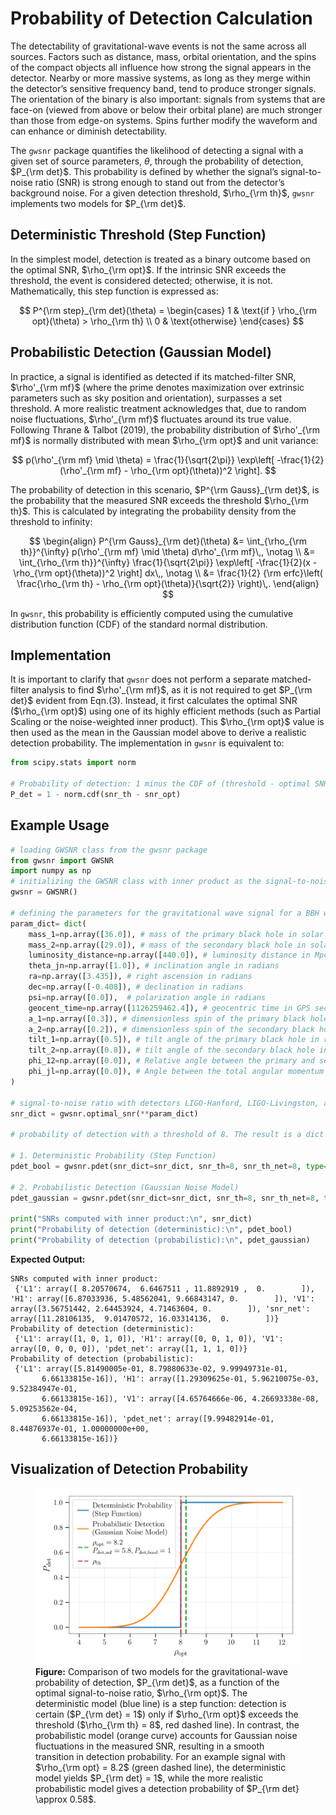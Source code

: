 # Probability of Detection Calculation

The detectability of gravitational-wave events is not the same across all sources. Factors such as distance, mass, orbital orientation, and the spins of the compact objects all influence how strong the signal appears in the detector. Nearby or more massive systems, as long as they merge within the detector’s sensitive frequency band, tend to produce stronger signals. The orientation of the binary is also important: signals from systems that are face-on (viewed from above or below their orbital plane) are much stronger than those from edge-on systems. Spins further modify the waveform and can enhance or diminish detectability.

The `gwsnr` package quantifies the likelihood of detecting a signal with a given set of source parameters, $\theta$, through the probability of detection, $P_{\rm det}$. This probability is defined by whether the signal’s signal-to-noise ratio (SNR) is strong enough to stand out from the detector’s background noise. For a given detection threshold, $\rho_{\rm th}$, `gwsnr` implements two models for $P_{\rm det}$.

## Deterministic Threshold (Step Function)

In the simplest model, detection is treated as a binary outcome based on the optimal SNR, $\rho_{\rm opt}$. If the intrinsic SNR exceeds the threshold, the event is considered detected; otherwise, it is not. Mathematically, this step function is expressed as:

$$
P^{\rm step}_{\rm det}(\theta) =
\begin{cases}
1 & \text{if } \rho_{\rm opt}(\theta) > \rho_{\rm th} \\
0 & \text{otherwise}
\end{cases}
$$


## Probabilistic Detection (Gaussian Model)

In practice, a signal is identified as detected if its matched-filter SNR, $\rho'_{\rm mf}$ (where the prime denotes maximization over extrinsic parameters such as sky position and orientation), surpasses a set threshold. A more realistic treatment acknowledges that, due to random noise fluctuations, $\rho'_{\rm mf}$ fluctuates around its true value. Following Thrane & Talbot (2019), the probability distribution of $\rho'_{\rm mf}$ is normally distributed with mean $\rho_{\rm opt}$ and unit variance:

$$
p(\rho'_{\rm mf} \mid \theta) = \frac{1}{\sqrt{2\pi}} \exp\left[ -\frac{1}{2}(\rho'_{\rm mf} - \rho_{\rm opt}(\theta))^2 \right].
$$

The probability of detection in this scenario, $P^{\rm Gauss}_{\rm det}$, is the probability that the measured SNR exceeds the threshold $\rho_{\rm th}$. This is calculated by integrating the probability density from the threshold to infinity:

$$
\begin{align}
P^{\rm Gauss}_{\rm det}(\theta) &= \int_{\rho_{\rm th}}^{\infty} p(\rho'_{\rm mf} \mid \theta) d\rho'_{\rm mf}\,, \notag \\
&= \int_{\rho_{\rm th}}^{\infty} \frac{1}{\sqrt{2\pi}} \exp\left[ -\frac{1}{2}(x - \rho_{\rm opt}(\theta))^2 \right] dx\,, \notag \\
&= \frac{1}{2} {\rm erfc}\left( \frac{\rho_{\rm th} - \rho_{\rm opt}(\theta)}{\sqrt{2}} \right)\,.
\end{align}
$$

In `gwsnr`, this probability is efficiently computed using the cumulative distribution function (CDF) of the standard normal distribution.


## Implementation

It is important to clarify that `gwsnr` does not perform a separate matched-filter analysis to find $\rho'_{\rm mf}$, as it is not required to get $P_{\rm det}$ evident from Eqn.(3). Instead, it first calculates the optimal SNR ($\rho_{\rm opt}$) using one of its highly efficient methods (such as Partial Scaling or the noise-weighted inner product). This $\rho_{\rm opt}$ value is then used as the mean in the Gaussian model above to derive a realistic detection probability. The implementation in `gwsnr` is equivalent to:

```python
from scipy.stats import norm

# Probability of detection: 1 minus the CDF of (threshold - optimal SNR)
P_det = 1 - norm.cdf(snr_th - snr_opt)
```

## Example Usage

```python
# loading GWSNR class from the gwsnr package
from gwsnr import GWSNR
import numpy as np
# initializing the GWSNR class with inner product as the signal-to-noise ratio type
gwsnr = GWSNR()

# defining the parameters for the gravitational wave signal for a BBH with GW150914 like parameters
param_dict= dict(
    mass_1=np.array([36.0]), # mass of the primary black hole in solar masses
    mass_2=np.array([29.0]), # mass of the secondary black hole in solar masses
    luminosity_distance=np.array([440.0]), # luminosity distance in Mpc
    theta_jn=np.array([1.0]), # inclination angle in radians
    ra=np.array([3.435]), # right ascension in radians
    dec=np.array([-0.408]), # declination in radians
    psi=np.array([0.0]),  # polarization angle in radians
    geocent_time=np.array([1126259462.4]), # geocentric time in GPS seconds
    a_1=np.array([0.3]), # dimensionless spin of the primary black hole
    a_2=np.array([0.2]), # dimensionless spin of the secondary black hole
    tilt_1=np.array([0.5]), # tilt angle of the primary black hole in radians
    tilt_2=np.array([0.8]), # tilt angle of the secondary black hole in radians
    phi_12=np.array([0.0]), # Relative angle between the primary and secondary spin of the binary in radians
    phi_jl=np.array([0.0]), # Angle between the total angular momentum and the orbital angular momentum in radians
)

# signal-to-noise ratio with detectors LIGO-Hanford, LIGO-Livingston, and Virgo with O4 observing run sensitivity
snr_dict = gwsnr.optimal_snr(**param_dict)

# probability of detection with a threshold of 8. The result is a dict with keys as detector names and values as the detection probabilities, and also the network detection probability.

# 1. Deterministic Probability (Step Function)
pdet_bool = gwsnr.pdet(snr_dict=snr_dict, snr_th=8, snr_th_net=8, type="bool") 

# 2. Probabilistic Detection (Gaussian Noise Model)
pdet_gaussian = gwsnr.pdet(snr_dict=snr_dict, snr_th=8, snr_th_net=8, type="matched_filter")

print("SNRs computed with inner product:\n", snr_dict)
print("Probability of detection (deterministic):\n", pdet_bool)
print("Probability of detection (probabilistic):\n", pdet_gaussian)
``` 

**Expected Output:**

```
SNRs computed with inner product:
 {'L1': array([ 8.20570674,  6.6467511 , 11.8892919 ,  0.        ]), 'H1': array([6.87033936, 5.48562041, 9.66843147, 0.        ]), 'V1': array([3.56751442, 2.64453924, 4.71463604, 0.        ]), 'snr_net': array([11.28106135,  9.01470572, 16.03314136,  0.        ])}
Probability of detection (deterministic):
 {'L1': array([1, 0, 1, 0]), 'H1': array([0, 0, 1, 0]), 'V1': array([0, 0, 0, 0]), 'pdet_net': array([1, 1, 1, 0])}
Probability of detection (probabilistic):
 {'L1': array([5.81490005e-01, 8.79880633e-02, 9.99949731e-01,
       6.66133815e-16]), 'H1': array([1.29309625e-01, 5.96210075e-03, 9.52384947e-01,
       6.66133815e-16]), 'V1': array([4.65764666e-06, 4.26693338e-08, 5.09253562e-04,
       6.66133815e-16]), 'pdet_net': array([9.99482914e-01, 8.44876937e-01, 1.00000000e+00,
       6.66133815e-16])}
```

## Visualization of Detection Probability

<div align="center">
<figure>
    <img src="_static/pdet_comparison.png" alt="Probability of Detection Comparison" width="600"/>
    <figcaption align="left"><b>Figure:</b> Comparison of two models for the gravitational-wave probability of detection, $P_{\rm det}$, as a function of the optimal signal-to-noise ratio, $\rho_{\rm opt}$. The deterministic model (blue line) is a step function: detection is certain ($P_{\rm det} = 1$) only if $\rho_{\rm opt}$ exceeds the threshold ($\rho_{\rm th} = 8$, red dashed line). In contrast, the probabilistic model (orange curve) accounts for Gaussian noise fluctuations in the measured SNR, resulting in a smooth transition in detection probability. For an example signal with $\rho_{\rm opt} = 8.2$ (green dashed line), the deterministic model yields $P_{\rm det} = 1$, while the more realistic probabilistic model gives a detection probability of $P_{\rm det} \approx 0.58$.
    </figcaption>
</figure>
</div>


<!-- ## Probability of Detection Calculation

The `gwsnr` package provides tools to evaluate the probability of detecting a GW signal, denoted as $P_{\rm det}$. The calculation is based on whether the observed SNR exceeds a specified threshold, $\rho_{\rm th}$, for either individual detectors or a detector network. For most practical applications with Gaussian noise, using an SNR threshold is a reliable (proxy) criterion for detection.

Within gwsnr, two principal approaches are available for computing $P_{\rm det}$: one based on the optimal SNR, $\rho_{\rm opt}$, and another that considers the statistical nature of the matched-filter SNR, $\rho'_{\rm mf}$.

## Detection Probability Using the Optimal SNR

When using the optimal SNR, the detection criterion is straightforward. A signal is considered detected if $\rho_{\rm opt}$ surpasses the threshold $\rho_{\rm th}$. In this case, the detection probability is represented as a step function:

$$
P_{\rm det} = P(\theta\mid \rho_{\rm opt}) =
\begin{cases}
1 & \text{if } \rho_{\rm opt} > \rho_{\rm th}, \\
0 & \text{otherwise},
\end{cases}
$$

where $\theta$ represents the set of parameters for the GW signal.

## Detection Probability with Matched-Filter SNR

For a more realistic scenario, the matched-filter SNR, $\rho'_{\rm mf}$, fluctuates due to noise and follows a normal distribution with mean $\rho_{\rm opt}(\theta)$ and unit variance for a given set of parameters $\theta$. Following [Thrane et al. 2019](https://arxiv.org/abs/1809.02293), the probability density for measuring a particular value $\rho'_{\rm mf}$ is

$$
p(\rho'_{\rm mf} | \theta) = \frac{1}{\sqrt{2\pi}} \exp\left[-\frac{1}{2} \left( \rho'_{\rm mf} - \rho_{\rm opt}(\theta) \right)^2 \right].
$$

The probability that the measured SNR exceeds the threshold, i.e., the probability of detection, is then given by

$$
P_{\rm det} = P(\theta\mid \rho_{\rm opt}) = \int_{\rho_{\rm th}}^{\infty} \frac{1}{\sqrt{2\pi}} \exp\left[ -\frac{1}{2} (x - \rho_{\rm opt}(\theta))^2 \right] dx.
$$

Numerically, the integral for the probability of detection can be evaluated using the cumulative distribution function (CDF) of the standard normal distribution. In practice, this is implemented in `gwsnr` as

```python
P_det = 1 - norm.cdf(snr_th - snr_opt)
```

**Note:** This way of calculating $\rho'_{\rm mf}$ doesn't involve matched-filter SNR calculation, but rather uses the optimal SNR $\rho_{\rm opt}$, which is computed using the noise-weighted inner product method or the Partial Scaling method, and then Pdet is derived from the assumption of Gaussian noise.

## Example Usage

Here is an example of how to compute the probability of detection using `gwsnr`:

```python
# loading GWSNR class from the gwsnr package
import gwsnr
import numpy as np

# initializing the GWSNR class with inner product as the signal-to-noise ratio type
gwsnr = gwsnr.GWSNR(snr_method='inner_product', waveform_approximant='IMRPhenomXPHM')

# defining the parameters for the gravitational wave signal for a BBH with GW150914 like parameters
param_dict= dict(
    mass_1=np.array([36.0]), # mass of the primary black hole in solar masses
    mass_2=np.array([29.0]), # mass of the secondary black hole in solar masses
    luminosity_distance=np.array([440.0]), # luminosity distance in Mpc
    theta_jn=np.array([1.0]), # inclination angle in radians
    ra=np.array([3.435]), # right ascension in radians
    dec=np.array([-0.408]), # declination in radians
    psi=np.array([0.0]),  # polarization angle in radians
    geocent_time=np.array([1126259462.4]), # geocentric time in GPS seconds
    a_1=np.array([0.3]), # dimensionless spin of the primary black hole
    a_2=np.array([0.2]), # dimensionless spin of the secondary black hole
    tilt_1=np.array([0.5]), # tilt angle of the primary black hole in radians
    tilt_2=np.array([0.8]), # tilt angle of the secondary black hole in radians
    phi_12=np.array([0.0]), # Relative angle between the primary and secondary spin of the binary in radians
    phi_jl=np.array([0.0]), # Angle between the total angular momentum and the orbital angular momentum in radians
)

# 
# signal-to-noise ratio with detectors LIGO-Hanford, LIGO-Livingston, and Virgo with O4 observing run sensitivity
snr_dict = gwsnr.optimal_snr(**param_dict)

# Calculate the probability of detection with a threshold of 8 for matched filter SNR
pdet = gwsnr.pdet(snr_dict=snr_dict, snr_th=8., snr_th_net=8., type="matched_filter") # or type="bool"
``` -->